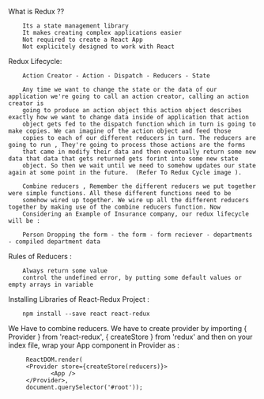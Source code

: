 What is Redux ??

        Its a state management library
        It makes creating complex applications easier
        Not required to create a React App
        Not explicitely designed to work with React
  
Redux Lifecycle:

        Action Creator - Action - Dispatch - Reducers - State
        
        Any time we want to change the state or the data of our application we're going to call an action creator, calling an action creator is
        going to produce an action object this action object describes exactly how we want to change data inside of application that action
        object gets fed to the dispatch function which in turn is going to make copies. We can imagine of the action object and feed those
        copies to each of our different reducers in turn. The reducers are going to run , They're going to process those actions are the forms
        that came in modify their data and then eventually return some new data that data that gets returned gets forint into some new state 
        object. So then we wait until we need to somehow updates our state again at some point in the future.  (Refer To Redux Cycle image ).
        
        Combine reducers , Remember the different reducers we put together were simple functions. All these different functions need to be
        somehow wired up together. We wire up all the different reducers together by making use of the combine reducers function. Now
        Considering an Example of Insurance company, our redux lifecycle will be :

        Person Dropping the form - the form - form reciever - departments - compiled department data

Rules of Reducers : 
        
        Always return some value
        control the undefined error, by putting some default values or empty arrays in variable

Installing Libraries of React-Redux Project :
        
        npm install --save react react-redux

We Have to combine reducers.
We have to create provider by importing  { Provider } from 'react-redux', { createStore } from 'redux' and then on your index file, wrap your App component in Provider as :
              
         ReactDOM.render(
         <Provider store={createStore(reducers)}>
                <App />
         </Provider>,
         document.querySelector('#root'));
